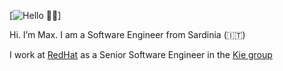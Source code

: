 [![Hello 👋🏻](https://avatars0.githubusercontent.com/u/141301?s=400&u=9c0ed709680e71fea7109dcf97196ab1c01bc9c1&v=4)]

Hi. I’m Max. I am a Software Engineer from Sardinia (🇮🇹)

I work at [RedHat](https://www.redhat.com) as a Senior Software Engineer in the [Kie group](http://kie.org)

<!--
**desmax74/desmax74** is a ✨ _special_ ✨ repository because its `README.md` (this file) appears on your GitHub profile.

Here are some ideas to get you started:

- 🔭 I’m currently working on ...
- 🌱 I’m currently learning ...
- 👯 I’m looking to collaborate on ...
- 🤔 I’m looking for help with ...
- 💬 Ask me about ...
- 📫 How to reach me: ...
- 😄 Pronouns: ...
- ⚡ Fun fact: ...
-->
